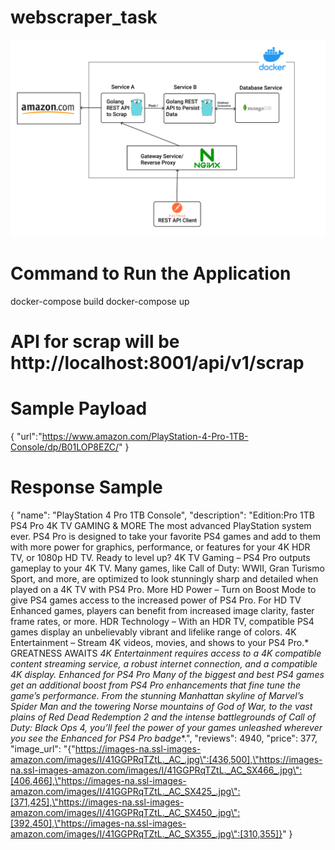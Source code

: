 # webscraper_task
![GitHub Logo](/arch.png)



# Command to Run the Application
   docker-compose build
   docker-compose up


# API for scrap will be http://localhost:8001/api/v1/scrap 

# Sample Payload 
{
    "url":"https://www.amazon.com/PlayStation-4-Pro-1TB-Console/dp/B01LOP8EZC/"
 }


# Response Sample 
{
    "name": "PlayStation 4 Pro 1TB Console",
    "description": "Edition:Pro 1TB       PS4 Pro 4K TV GAMING & MORE The most advanced PlayStation system ever. PS4 Pro is designed to take your favorite PS4 games and add to them with more power for graphics, performance, or features for your 4K HDR TV, or 1080p HD TV. Ready to level up?  4K TV Gaming – PS4 Pro outputs gameplay to your 4K TV. Many games, like Call of Duty: WWII, Gran Turismo Sport, and more, are optimized to look stunningly sharp and detailed when played on a 4K TV with PS4 Pro. More HD Power – Turn on Boost Mode to give PS4 games access to the increased power of PS4 Pro. For HD TV Enhanced games, players can benefit from increased image clarity, faster frame rates, or more. HDR Technology – With an HDR TV, compatible PS4 games display an unbelievably vibrant and lifelike range of colors. 4K Entertainment – Stream 4K videos, movies, and shows to your PS4 Pro.*  GREATNESS AWAITS *4K Entertainment requires access to a 4K compatible content streaming service, a robust internet connection, and a compatible 4K display. Enhanced for PS4 Pro Many of the biggest and best PS4 games get an additional boost from PS4 Pro enhancements that fine tune the game’s performance. From the stunning Manhattan skyline of Marvel’s Spider Man and the towering Norse mountains of God of War, to the vast plains of Red Dead Redemption 2 and the intense battlegrounds of Call of Duty: Black Ops 4, you’ll feel the power of your games unleashed wherever you see the Enhanced for PS4 Pro badge**.",
    "reviews": 4940,
    "price": 377,
    "image_url": "{\"https://images-na.ssl-images-amazon.com/images/I/41GGPRqTZtL._AC_.jpg\":[436,500],\"https://images-na.ssl-images-amazon.com/images/I/41GGPRqTZtL._AC_SX466_.jpg\":[406,466],\"https://images-na.ssl-images-amazon.com/images/I/41GGPRqTZtL._AC_SX425_.jpg\":[371,425],\"https://images-na.ssl-images-amazon.com/images/I/41GGPRqTZtL._AC_SX450_.jpg\":[392,450],\"https://images-na.ssl-images-amazon.com/images/I/41GGPRqTZtL._AC_SX355_.jpg\":[310,355]}"
}


